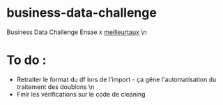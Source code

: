 # business-data-challenge

Business Data Challenge Ensae x [meilleurtaux](https://www.meilleurtaux.com/)
\n
# To do :
- Retraiter le format du df lors de l'import - ça gêne l'automatisation du traitement des doublons 
\n
- Finir les vérifications sur le code de cleaning 
